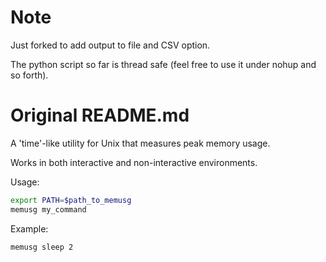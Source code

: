 
# Note

Just forked to add output to file and CSV option.

The python script so far is thread safe (feel free to use it under nohup and so forth). 

# Original README.md

A 'time'-like utility for Unix that measures peak memory usage.

Works in both interactive and non-interactive environments.

Usage:

```bash
export PATH=$path_to_memusg
memusg my_command
```

Example:

```bash
memusg sleep 2
```
